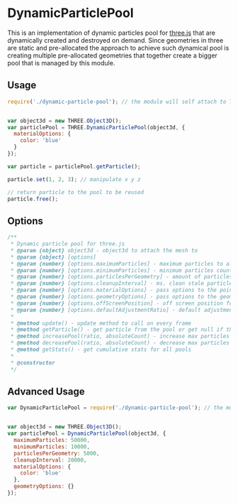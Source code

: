 # DynamicParticlePool


This is an implementation of dynamic particles pool for [three.js](https://threejs.org/) that are dynamically created and destroyed on demand.
Since geometries in three are static and pre-allocated the approach to achieve such dynamical pool
is creating multiple pre-allocated geometries that together create a bigger pool that is managed by this module.


## Usage
```js
require('./dynamic-particle-pool'); // the module will self attach to THREE


var object3d = new THREE.Object3D();
var particlePool = THREE.DynamicParticlePool(object3d, {
  materialOptions: {
    color: 'blue'
  }
});

var particle = particlePool.getParticle();

particle.set(1, 2, 3); // manipulate x y z

// return particle to the pool to be reused
particle.free();
```

## Options

```js
/**
 * Dynamic particle pool for three.js
 * @param {object} object3d - object3d to attach the mesh to
 * @param {object} [options]
 * @param {number} [options.maximumParticles] - maximum particles to allow for this pool
 * @param {number} [options.minimumParticles] - minimum particles count to pre-allocate
 * @param {number} [options.particlesPerGeometry] - amount of particles to create per geometries
 * @param {number} [options.cleanupInterval] - ms. clean stale particles every this interval
 * @param {number} [options.materialOptions] - pass options to the points material
 * @param {number} [options.geometryOptions] - pass options to the geometry
 * @param {number} [options.offScreenPosition] - off screen position for freed particles
 * @param {number} [options.defaultAdjustmentRatio] - default adjustment
 *
 * @method update() - update method to call on every frame
 * @method getParticle() - get particle from the pool or get null if there aren't any
 * @method increasePool(ratio, absoluteCount) - increase max particles limit by ratio or absolute number
 * @method decreasePool(ratio, absoluteCount) - decrease max particles limit by ratio or absolute number
 * @method getStats() - get cumulative stats for all pools
 *
 * @constructor
 */
```

## Advanced Usage

```js
var DynamicParticlePool = require('./dynamic-particle-pool'); // the module will self attach to THREE


var object3d = new THREE.Object3D();
var particlePool = DynamicParticlePool(object3d, {
  maximumParticles: 50000,
  minimumParticles: 10000,
  particlesPerGeometry: 5000,
  cleanupInterval: 20000,
  materialOptions: {
    color: 'blue'
  },
  geometryOptions: {}
});
```
